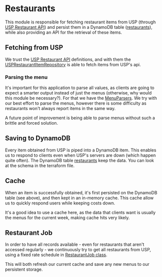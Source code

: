 # Restaurants

This module is responsible for fetching restaurant items from USP (through [USP Restaurant API][1]) and persist them in a DynamoDB table ([restaurants][2]), while also providing an API for the retrieval of these items.

## Fetching from USP

We trust the [USP Restaurant API][1] definitions, and with them the [USPRestaurantItemRepository][3] is able to fetch items from USP's api.

### Parsing the menu

It's important for this application to parse all values, as clients are going to expect a smarter output instead of just the menus (otherwise, why would this module be necessary?). For that we have the [MenuParsers][4]. We try with our best effort to parse the menus, however there is some difficulty as restaurants won't always report items in the same way.

A future point of improvement is being able to parse menus without such a brittle and forced solution.

## Saving to DynamoDB

Every item obtained from USP is piped into a DynamoDB item. This enables us to respond to clients even when USP's servers are down (which happen quite often). The DynamoDB table [restaurants][2] keep the data. You can look at the schema in the terraform file.

## Cache

When an item is successfully obtained, it's first persisted on the DynamoDB table (see above), and then kept in an in-memory cache. This cache allow us to quickly respond users while keeping costs down.

It's a good idea to use a cache here, as the data that clients want is usually the menus for the current week, making cache hits very likely.

## Restaurant Job

In order to have all records available - even for restaurants that aren't accessed regularly - we continuously try to get all restaurants from USP, using a fixed rate schedule in [RestaurantJob class][5].

This will both refresh our current cache and save any new menus to our persistent storage.



[1]: https://github.com/JopiterApp/USP-Restaurant-API
[2]: ../terraform/restaurants.tf
[3]: src/main/kotlin/repository/usp/USPRestaurantItemRepository.kt
[4]: src/main/kotlin/repository/usp/MenuParser.kt
[5]: src/main/kotlin/RestaurantJob.kt